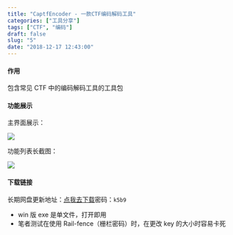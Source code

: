 ```yaml
---
title: "CaptfEncoder - 一款CTF编码解码工具"
categories: ["工具分享"]
tags: ["CTF", "编码"]
draft: false
slug: "5"
date: "2018-12-17 12:43:00"
---
```


#### 作用

包含常见 CTF 中的编码解码工具的工具包

#### 功能展示

主界面展示：

![][1]

功能列表长截图：

![][2]

#### 下载链接

长期网盘更新地址：[点我去下载][3]密码：`k5b9`

- win 版 exe 是单文件，打开即用
- 笔者测试在使用 Rail-fence（栅栏密码）时，在更改 key 的大小时容易卡死

[1]: https://img.soapffz.com/archives_img/2018/12/17/archives_20181217_124747.png
[2]: https://img.soapffz.com/archives_img/2018/12/17/archives_20181217_131240.png
[3]: https://pan.baidu.com/s/1q2N1w44bvYIXLe5gCI5oKA#k5b9=true

